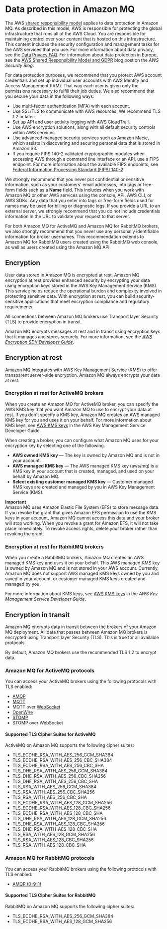 # Data protection in Amazon MQ<a name="data-protection"></a>

The AWS [shared responsibility model](http://aws.amazon.com/compliance/shared-responsibility-model/) applies to data protection in Amazon MQ\. As described in this model, AWS is responsible for protecting the global infrastructure that runs all of the AWS Cloud\. You are responsible for maintaining control over your content that is hosted on this infrastructure\. This content includes the security configuration and management tasks for the AWS services that you use\. For more information about data privacy, see the [Data Privacy FAQ](http://aws.amazon.com/compliance/data-privacy-faq)\. For information about data protection in Europe, see the [AWS Shared Responsibility Model and GDPR](http://aws.amazon.com/blogs/security/the-aws-shared-responsibility-model-and-gdpr/) blog post on the *AWS Security Blog*\.

For data protection purposes, we recommend that you protect AWS account credentials and set up individual user accounts with AWS Identity and Access Management \(IAM\)\. That way each user is given only the permissions necessary to fulfill their job duties\. We also recommend that you secure your data in the following ways:
+ Use multi\-factor authentication \(MFA\) with each account\.
+ Use SSL/TLS to communicate with AWS resources\. We recommend TLS 1\.2 or later\.
+ Set up API and user activity logging with AWS CloudTrail\.
+ Use AWS encryption solutions, along with all default security controls within AWS services\.
+ Use advanced managed security services such as Amazon Macie, which assists in discovering and securing personal data that is stored in Amazon S3\.
+ If you require FIPS 140\-2 validated cryptographic modules when accessing AWS through a command line interface or an API, use a FIPS endpoint\. For more information about the available FIPS endpoints, see [Federal Information Processing Standard \(FIPS\) 140\-2](http://aws.amazon.com/compliance/fips/)\.

We strongly recommend that you never put confidential or sensitive information, such as your customers' email addresses, into tags or free\-form fields such as a **Name** field\. This includes when you work with Amazon MQ or other AWS services using the console, API, AWS CLI, or AWS SDKs\. Any data that you enter into tags or free\-form fields used for names may be used for billing or diagnostic logs\. If you provide a URL to an external server, we strongly recommend that you do not include credentials information in the URL to validate your request to that server\.

 For both Amazon MQ for ActiveMQ and Amazon MQ for RabbitMQ brokers, we also strongly recommend that you never use any personally identifiable information for broker usernames\. This recommendation extends to Amazon MQ for RabbitMQ users created using the RabbitMQ web console, as well as users created using the Amazon MQ API\. 

## Encryption<a name="data-protection-encryption"></a>

User data stored in Amazon MQ is encrypted at rest\. Amazon MQ encryption at rest provides enhanced security by encrypting your data using encryption keys stored in the AWS Key Management Service \(KMS\)\. This service helps reduce the operational burden and complexity involved in protecting sensitive data\. With encryption at rest, you can build security\-sensitive applications that meet encryption compliance and regulatory requirements\.

All connections between Amazon MQ brokers use Transport layer Security \(TLS\) to provide encryption in transit\. 

Amazon MQ encrypts messages at rest and in transit using encryption keys that it manages and stores securely\. For more information, see the *[AWS Encryption SDK Developer Guide](https://docs.aws.amazon.com/encryption-sdk/latest/developer-guide/)*\.

## Encryption at rest<a name="data-protection-encryption-at-rest"></a>

Amazon MQ integrates with AWS Key Management Service \(KMS\) to offer transparent server\-side encryption\. Amazon MQ always encrypts your data at rest\.

### Encryption at rest for ActiveMQ brokers<a name="data-protection-encryption-at-rest-activemq"></a>

When you create an Amazon MQ for ActiveMQ broker, you can specify the AWS KMS key that you want Amazon MQ to use to encrypt your data at rest\. If you don't specify a KMS key, Amazon MQ creates an AWS managed KMS key for you and uses it on your behalf\. For more information about KMS keys, see [AWS KMS keys](https://docs.aws.amazon.com/kms/latest/developerguide/concepts.html#master_keys) in the AWS Key Management Service Developer Guide\.

When creating a broker, you can configure what Amazon MQ uses for your encryption key by selecting one of the following\.
+ **AWS owned KMS key** — The key is owned by Amazon MQ and is not in your account\.
+ **AWS managed KMS key** — The AWS managed KMS key \(aws/mq\) is a KMS key in your account that is created, managed, and used on your behalf by Amazon MQ\.
+ **Select existing customer managed KMS key** — Customer managed KMS keys are created and managed by you in AWS Key Management Service \(KMS\)\.

**Important**  
Amazon MQ uses Amazon Elastic File System \(EFS\) to store message data\. If you revoke the grant that gives Amazon EFS permission to use the KMS keys in your account, Amazon MQ cannot access this data and your broker will stop working\. When you revoke a grant for Amazon EFS, it will not take place immediately\. To revoke access rights, delete your broker rather than revoking the grant\.

### Encryption at rest for RabbitMQ brokers<a name="data-protection-encryption-at-rest-rabbitmq"></a>

When you create a RabbitMQ brokers, Amazon MQ creates an AWS managed KMS key and uses it on your behalf\. This AWS managed KMS key is owned by Amazon MQ and is not stored in your AWS account\. Currently, Amazon MQ does not support AWS managed KMS keys owned by you and saved in your account, or customer managed KMS keys created and managed by you\.

 For more information about KMS keys, see [AWS KMS keys](https://docs.aws.amazon.com/kms/latest/developerguide/concepts.html#master_keys) in the *AWS Key Management Service Developer Guide*\. 

## Encryption in transit<a name="data-protection-encryption-in-transit"></a>

Amazon MQ encrypts data in transit between the brokers of your Amazon MQ deployment\. All data that passes between Amazon MQ brokers is encrypted using Transport layer Security \(TLS\)\. This is true for all available protocols\. 

 By default, Amazon MQ brokers use the recommended TLS 1\.2 to encrypt data\. 

### Amazon MQ for ActiveMQ protocols<a name="activemq-protocol-and-ciphers"></a>

You can access your ActiveMQ brokers using the following protocols with TLS enabled:
+ [AMQP](http://activemq.apache.org/amqp.html)
+ [MQTT](http://activemq.apache.org/mqtt.html)
+ MQTT over [WebSocket](http://activemq.apache.org/websockets.html)
+ [OpenWire](http://activemq.apache.org/openwire.html)
+ [STOMP](http://activemq.apache.org/stomp.html)
+ STOMP over WebSocket

#### Supported TLS Cipher Suites for ActiveMQ<a name="activemq-tls-support"></a>

ActiveMQ on Amazon MQ supports the following cipher suites:
+ TLS\_ECDHE\_RSA\_WITH\_AES\_256\_GCM\_SHA384
+ TLS\_ECDHE\_RSA\_WITH\_AES\_256\_CBC\_SHA384
+ TLS\_ECDHE\_RSA\_WITH\_AES\_256\_CBC\_SHA
+ TLS\_DHE\_RSA\_WITH\_AES\_256\_GCM\_SHA384
+ TLS\_DHE\_RSA\_WITH\_AES\_256\_CBC\_SHA256
+ TLS\_DHE\_RSA\_WITH\_AES\_256\_CBC\_SHA
+ TLS\_RSA\_WITH\_AES\_256\_GCM\_SHA384
+ TLS\_RSA\_WITH\_AES\_256\_CBC\_SHA256
+ TLS\_RSA\_WITH\_AES\_256\_CBC\_SHA
+ TLS\_ECDHE\_RSA\_WITH\_AES\_128\_GCM\_SHA256
+ TLS\_ECDHE\_RSA\_WITH\_AES\_128\_CBC\_SHA256
+ TLS\_ECDHE\_RSA\_WITH\_AES\_128\_CBC\_SHA
+ TLS\_DHE\_RSA\_WITH\_AES\_128\_GCM\_SHA256
+ TLS\_DHE\_RSA\_WITH\_AES\_128\_CBC\_SHA256
+ TLS\_DHE\_RSA\_WITH\_AES\_128\_CBC\_SHA
+ TLS\_RSA\_WITH\_AES\_128\_GCM\_SHA256
+ TLS\_RSA\_WITH\_AES\_128\_CBC\_SHA256
+ TLS\_RSA\_WITH\_AES\_128\_CBC\_SHA

### Amazon MQ for RabbitMQ protocols<a name="rabbitmq-protocol-and-ciphers"></a>

You can access your RabbitMQ brokers using the following protocols with TLS enabled:
+ [AMQP \(0\-9\-1\)](https://www.rabbitmq.com/specification.html)

#### Supported TLS Cipher Suites for RabbitMQ<a name="activemq-tls-support"></a>

RabbitMQ on Amazon MQ supports the following cipher suites:
+ TLS\_ECDHE\_RSA\_WITH\_AES\_256\_GCM\_SHA384
+ TLS\_ECDHE\_RSA\_WITH\_AES\_128\_GCM\_SHA256